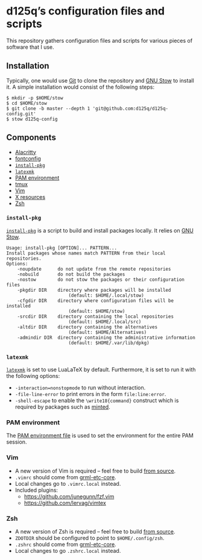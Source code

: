 # d125q’s configuration files and scripts

This repository gathers configuration files and scripts for various pieces of
software that I use.

## Installation

Typically, one would use [Git][git-homepage] to clone the repository and [GNU
Stow][stow-homepage] to install it.  A simple installation would consist of the
following steps:

```console
$ mkdir -p $HOME/stow
$ cd $HOME/stow
$ git clone -b master --depth 1 'git@github.com:d125q/d125q-config.git'
$ stow d125q-config
```

## Components

- [Alacritty](.config/alacritty/alacritty.yml)
- [fontconfig](.config/fontconfig)
- [`install-pkg`](#install-pkg)
- [`latexmk`](#latexmk)
- [PAM environment](#pam-environment)
- [tmux](.tmux.conf)
- [Vim](#vim)
- [X resources](.Xresources)
- [Zsh](#zsh)

### `install-pkg`

[`install-pkg`](.local/bin/install-pkg) is a script to build and install
packages locally.  It relies on [GNU Stow][stow-homepage].

```
Usage: install-pkg [OPTION]... PATTERN...
Install packages whose names match PATTERN from their local repositories.
Options:
    -noupdate      do not update from the remote repositories
    -nobuild       do not build the packages
    -nostow        do not stow the packages or their configuration files
    -pkgdir DIR    directory where packages will be installed
                       (default: $HOME/.local/stow)
    -cfgdir DIR    directory where configuration files will be installed
                       (default: $HOME/stow)
    -srcdir DIR    directory containing the local repositories
                       (default: $HOME/.local/src)
    -altdir DIR    directory containing the alternatives
                       (default: $HOME/Alternatives)
    -admindir DIR  directory containing the administrative information
                       (default: $HOME/.var/lib/dpkg)
```

### `latexmk`

[`latexmk`](.config/latexmk/latexmkrc) is set to use LuaLaTeX by default.
Furthermore, it is set to run it with the following options:

- `-interaction=nonstopmode` to run without interaction.
- `-file-line-error` to print errors in the form `file:line:error`.
- `-shell-escape` to enable the `\write18{command}` construct which is required
  by packages such as [minted](https://ctan.org/pkg/minted?lang=en).

### PAM environment

The [PAM environment file](.pam_environment) is used to set the environment for
the entire PAM session.

### Vim

- A new version of Vim is required – feel free to build [from source][vim-repo].
- `.vimrc` should come from [grml-etc-core][grml-etc-core-repo].
- Local changes go to `.vimrc.local` instead.
- Included plugins:
  + <https://github.com/junegunn/fzf.vim>
  + <https://github.com/lervag/vimtex>

### Zsh

- A new version of Zsh is required – feel free to build [from source][zsh-repo].
- `ZDOTDIR` should be configured to point to `$HOME/.config/zsh`.
- `.zshrc` should come from [grml-etc-core][grml-etc-core-repo].
- Local changes to go `.zshrc.local` instead.


[git-homepage]: https://git-scm.com/ "Homepage of Git"
[grml-etc-core-repo]: https://github.com/grml/grml-etc-core "Git repository of grml-etc-core"
[gruvbox-repo]: https://github.com/briemens/gruvbox "Git repository of Gruvbox"
[stow-homepage]: https://www.gnu.org/software/stow/ "Homepage of GNU Stow"
[vim-repo]: https://github.com/vim/vim "Git repository of Vim"
[zsh-repo]: https://github.com/zsh-users/zsh "Git repository of Zsh"
